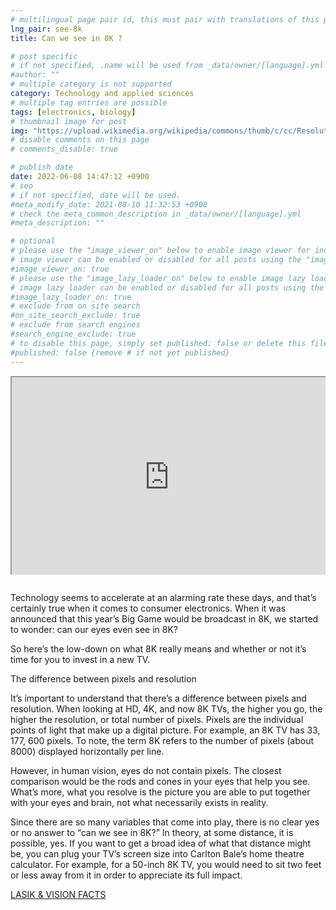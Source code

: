 ```yaml
---
# multilingual page pair id, this must pair with translations of this page. (This name must be unique)
lng_pair: see-8k
title: Can we see in 8K ?

# post specific
# if not specified, .name will be used from _data/owner/[language].yml
#author: ""
# multiple category is not supported
category: Technology and applied sciences
# multiple tag entries are possible
tags: [electronics, biology]
# thumbnail image for post
img: "https://upload.wikimedia.org/wikipedia/commons/thumb/c/cc/Resolution_of_SD%2C_Full_HD%2C_4K_Ultra_HD_%26_8K_Ultra_HD.svg/1920px-Resolution_of_SD%2C_Full_HD%2C_4K_Ultra_HD_%26_8K_Ultra_HD.svg.png"
# disable comments on this page
# comments_disable: true

# publish date
date: 2022-06-08 14:47:12 +0900
# seo
# if not specified, date will be used.
#meta_modify_date: 2021-08-10 11:32:53 +0900
# check the meta_common_description in _data/owner/[language].yml
#meta_description: ""

# optional
# please use the "image_viewer_on" below to enable image viewer for individual pages or posts (_posts/ or [language]/_posts folders).
# image viewer can be enabled or disabled for all posts using the "image_viewer_posts: true" setting in _data/conf/main.yml.
#image_viewer_on: true
# please use the "image_lazy_loader_on" below to enable image lazy loader for individual pages or posts (_posts/ or [language]/_posts folders).
# image lazy loader can be enabled or disabled for all posts using the "image_lazy_loader_posts: true" setting in _data/conf/main.yml.
#image_lazy_loader_on: true
# exclude from on site search
#on_site_search_exclude: true
# exclude from search engines
#search_engine_exclude: true
# to disable this page, simply set published: false or delete this file
#published: false {remove # if not yet published}
---
```


<div style="position:relative;padding-bottom:56.25%;padding-top:35px;height:0;margin-bottom:2em;overflow:hidden">
    <iframe style="position:absolute;top:0;left:0;width:100%;height:100%"  src="https://www.youtube.com/embed/_yATw_xL2uA?si=kT9omVx88r9oPelN" title="YouTube video player"  allowfullscreen>
    </iframe>
</div>
Technology seems to accelerate at an alarming rate these days, and that’s certainly true when it comes to consumer electronics. When it was announced that this year’s Big Game would be broadcast in 8K, we started to wonder: can our eyes even see in 8K?

So here’s the low-down on what 8K really means and whether or not it’s time for you to invest in a new TV.

The difference between pixels and resolution

It’s important to understand that there’s a difference between pixels and resolution. When looking at HD, 4K, and now 8K TVs, the higher you go, the higher the resolution, or total number of pixels. Pixels are the individual points of light that make up a digital picture. For example, an 8K TV has 33, 177, 600 pixels. To note, the term 8K refers to the number of pixels (about 8000) displayed horizontally per line.

However, in human vision, eyes do not contain pixels. The closest comparison would be the rods and cones in your eyes that help you see. What’s more, what you resolve is the picture you are able to put together with your eyes and brain, not what necessarily exists in reality.

Since there are so many variables that come into play, there is no clear yes or no answer to “can we see in 8K?” In theory, at some distance, it is possible, yes. If you want to get a broad idea of what that distance might be, you can plug your TV’s screen size into Carlton Bale’s home theatre calculator. For example, for a 50-inch 8K TV, you would need to sit two feet or less away from it in order to appreciate its full impact.

[LASIK & VISION FACTS](https://www.lasikmd.com/blog/can-the-human-eye-see-in-8k)

